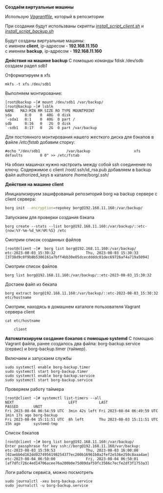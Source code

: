 **Создаём виртуальные машины**

Использую _[Vagrantfile](Vagrantfile)_, который в репозитории

При создании будут использваны скрипты _[install_script_client.sh](install_script_client.sh)_ и _[install_script_backup.sh](install_script_backup.sh)_

Будут созданы виртуальные машины:  
с именем **client**, ip-адресом - **192.168.11.150**  
с именем **backup**, ip-адресом - **192.168.11.160**

**Действия на машине backup**
С помощью команды fdisk /dev/sdb создаем радел _sdb1_ 

Отформатируем в xfs
```
mkfs -t xfs /dev/sdb1
```

Выполняем монтирование:
```
[root@backup ~]# mount /dev/sdb1 /var/backup/
[root@backup ~]# lsblk
NAME   MAJ:MIN RM SIZE RO TYPE MOUNTPOINT
sda      8:0    0  40G  0 disk 
`-sda1   8:1    0  40G  0 part /
sdb      8:16   0   2G  0 disk 
`-sdb1   8:17   0   2G  0 part /var/backup
```

Для постоянного монтирования нашего жесткого диска для бэкапов в файле _/etc/fstab_ добавим сторку:  
```
#echo "/dev/sdb1            /var/backup                    xfs     defaults        0 0" >> /etc/fstab
```

На обоих машинах нужно настроить между собой ssh соединение по ключу. Содержимое с client /root/.ssh/id_rsa.pub добавляем в backup файл authorized_keys в каталоге /home/borg/.ssh/

**Действия на машине client**

Инициализируем зашифрованый репозиторий borg на backup сервере с client сервера:
```bash
borg init --encryption=repokey borg@192.168.11.160:/var/backup/
```

Запускаем для проверки создания бэкапа
```
borg create --stats --list borg@192.168.11.160:/var/backup/::etc-{now:%Y-%m-%d_%H:%M:%S} /etc
```

Смотрим список созданных файлов

```
[root@client ~]#  borg list borg@192.168.11.160:/var/backup/
etc-2023-08-03_15:30:32              Thu, 2023-08-03 15:30:33 [3738d9c0f9b8b5306161a7bff4bb30e05dcecddddc01dec69726af4a719a5094]
```
Смотрим список файлов
```
borg list borg@192.168.11.160:/var/backup/::etc-2023-08-03_15:30:32
```

Достаем файл из бекапа
```
borg extract borg@192.168.11.160:/var/backup/::etc-2023-08-03_15:30:32 etc/hostname
```

Смотрим, находясь в домашнем каталоге пользователя Vagrant сервера client
```
cat etc/hostname

	client
```

**Автоматизируем создание бэкапов с помощью systemd**
С помощью Vagrant файла, ранее создалось два файла: borg-backup.service (сервис) и borg-backup.timer (таймер).

Включаем и запускаем службы
```
sudo systemctl enable borg-backup.timer
sudo systemctl start borg-backup.timer
sudo systemctl enable borg-backup.service
sudo systemctl start borg-backup.service
```

Проверяем работу таймера
```
[root@client ~]# systemctl list-timers --all
NEXT                         LEFT          LAST                         PASSED       UNIT       
Fri 2023-08-04 06:54:59 UTC  3min 42s left Fri 2023-08-04 06:49:59 UTC  1min 17s ago borg-backup
Fri 2023-08-04 15:11:51 UTC  8h left       Thu 2023-08-03 15:11:51 UTC  15h ago      systemd-tmp
```

Список бэкапов
```
[root@client ~]# borg list borg@192.168.11.160:/var/backup/
Enter passphrase for key ssh://borg@192.168.11.160/var/backup: 
etc-2023-08-03_15:59:53              Thu, 2023-08-03 16:00:00 [02aebb6d162dd0274956198254377ec200b16961b0a2fef2e536e250c8aaa4ae]
etc-2023-08-04_06:50:00              Fri, 2023-08-04 06:50:01 [af7dfc726c4ed14706acee76a200b0e75d09daf59fc3566c7ecfe2df3f1753a3]

```


Логи работы сервиса, можно посмотреть
```
sudo journalctl -xeu borg-backup.service
sudo journalctl -u borg-backup.service
```
